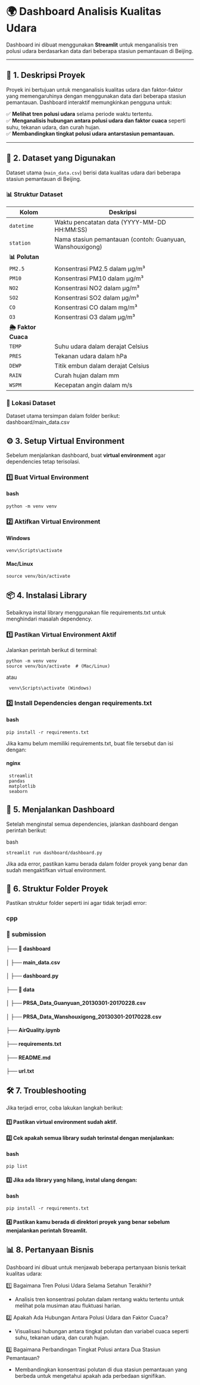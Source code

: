# 🌍 Dashboard Analisis Kualitas Udara  

Dashboard ini dibuat menggunakan **Streamlit** untuk menganalisis tren polusi udara berdasarkan data dari beberapa stasiun pemantauan di Beijing.  

---

## 📌 1. Deskripsi Proyek  

Proyek ini bertujuan untuk menganalisis kualitas udara dan faktor-faktor yang memengaruhinya dengan menggunakan data dari beberapa stasiun pemantauan. Dashboard interaktif memungkinkan pengguna untuk:  

✅ **Melihat tren polusi udara** selama periode waktu tertentu.  
✅ **Menganalisis hubungan antara polusi udara dan faktor cuaca** seperti suhu, tekanan udara, dan curah hujan.  
✅ **Membandingkan tingkat polusi udara antarstasiun pemantauan.**  

---

## 📂 2. Dataset yang Digunakan  

Dataset utama (`main_data.csv`) berisi data kualitas udara dari beberapa stasiun pemantauan di Beijing.  

### **📊 Struktur Dataset**  

| **Kolom**    | **Deskripsi**  |
|-------------|--------------|
| `datetime`  | Waktu pencatatan data (YYYY-MM-DD HH:MM:SS) |
| `station`   | Nama stasiun pemantauan (contoh: Guanyuan, Wanshouxigong) |
| **📊 Polutan** | |
| `PM2.5`     | Konsentrasi PM2.5 dalam µg/m³ |
| `PM10`      | Konsentrasi PM10 dalam µg/m³ |
| `NO2`       | Konsentrasi NO2 dalam µg/m³ |
| `SO2`       | Konsentrasi SO2 dalam µg/m³ |
| `CO`        | Konsentrasi CO dalam mg/m³ |
| `O3`        | Konsentrasi O3 dalam µg/m³ |
| **🌦️ Faktor Cuaca** | |
| `TEMP`      | Suhu udara dalam derajat Celsius |
| `PRES`      | Tekanan udara dalam hPa |
| `DEWP`      | Titik embun dalam derajat Celsius |
| `RAIN`      | Curah hujan dalam mm |
| `WSPM`      | Kecepatan angin dalam m/s |

### **📌 Lokasi Dataset**  
Dataset utama tersimpan dalam folder berikut:  
dashboard/main_data.csv


## ⚙️ 3. Setup Virtual Environment  

Sebelum menjalankan dashboard, buat **virtual environment** agar dependencies tetap terisolasi.  

### **1️⃣ Buat Virtual Environment**  
#### **bash**
```
python -m venv venv
```
### **2️⃣ Aktifkan Virtual Environment**
#### **Windows**
```
venv\Scripts\activate
```
#### **Mac/Linux**
```
source venv/bin/activate
```
## 📦 4. Instalasi Library
Sebaiknya instal library menggunakan file requirements.txt untuk menghindari masalah dependency.

### **1️⃣ Pastikan Virtual Environment Aktif**
Jalankan perintah berikut di terminal:
```
python -m venv venv
source venv/bin/activate  # (Mac/Linux)
``` 
atau
```
 venv\Scripts\activate (Windows)
```
### 2️⃣ Install Dependencies dengan requirements.txt
#### bash
```
pip install -r requirements.txt
```
Jika kamu belum memiliki requirements.txt, buat file tersebut dan isi dengan:

#### nginx
```
 streamlit
 pandas
 matplotlib
 seaborn
```
## 🚀 5. Menjalankan Dashboard
Setelah menginstal semua dependencies, jalankan dashboard dengan perintah berikut:

bash
```
streamlit run dashboard/dashboard.py
```
Jika ada error, pastikan kamu berada dalam folder proyek yang benar dan sudah mengaktifkan virtual environment.

## 📜 6. Struktur Folder Proyek
Pastikan struktur folder seperti ini agar tidak terjadi error:

### **cpp**

### 📂 submission
#### ├── 📂 dashboard   
#### │   ├── main_data.csv
#### │   ├── dashboard.py
#### ├── 📂 data
#### │   ├── PRSA_Data_Guanyuan_20130301-20170228.csv
#### │   ├── PRSA_Data_Wanshouxigong_20130301-20170228.csv
#### ├── AirQuality.ipynb
#### ├── requirements.txt
#### ├── README.md
#### ├── url.txt

## 🛠️ 7. Troubleshooting
Jika terjadi error, coba lakukan langkah berikut:

#### 1️⃣ Pastikan virtual environment sudah aktif.
#### 2️⃣ Cek apakah semua library sudah terinstal dengan menjalankan:

#### bash
```
pip list
```
#### 3️⃣ Jika ada library yang hilang, instal ulang dengan:

#### bash
```
pip install -r requirements.txt
```
#### 4️⃣ Pastikan kamu berada di direktori proyek yang benar sebelum menjalankan perintah Streamlit. 

## 📊 8. Pertanyaan Bisnis
Dashboard ini dibuat untuk menjawab beberapa pertanyaan bisnis terkait kualitas udara:

1️⃣ Bagaimana Tren Polusi Udara Selama Setahun Terakhir?

- Analisis tren konsentrasi polutan dalam rentang waktu tertentu untuk melihat pola musiman atau fluktuasi harian.

2️⃣ Apakah Ada Hubungan Antara Polusi Udara dan Faktor Cuaca?
- Visualisasi hubungan antara tingkat polutan dan variabel cuaca seperti suhu, tekanan udara, dan curah hujan.

3️⃣ Bagaimana Perbandingan Tingkat Polusi antara Dua Stasiun Pemantauan?
- Membandingkan konsentrasi polutan di dua stasiun pemantauan yang berbeda untuk mengetahui apakah ada perbedaan signifikan.
